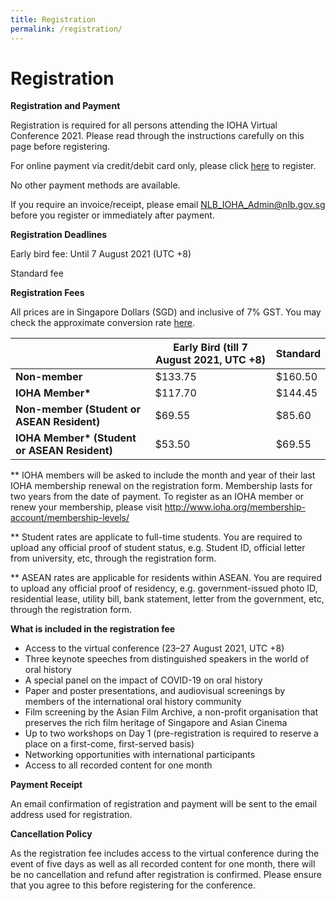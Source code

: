 ```yaml
---
title: Registration
permalink: /registration/
---
```

# Registration

<b>Registration and Payment </b>

Registration is required for all persons attending the IOHA Virtual Conference 2021. Please read through the instructions carefully on this page before registering.

For online payment via credit/debit card only, please click <a href="https://go.gov.sg/ioha2021regonline">here</a> to register.

No other payment methods are available.

If you require an invoice/receipt, please email <a href="mailto:NLB_IOHA_Admin@nlb.gov.sg"> NLB_IOHA_Admin@nlb.gov.sg</a>  before you register or immediately after payment.

<b>Registration Deadlines </b>

Early bird fee: Until 7 August 2021 (UTC +8) 

Standard fee

<b> Registration Fees </b>

All prices are in Singapore Dollars (SGD) and inclusive of 7% GST. You may check the approximate conversion rate [here](https://xe.com/currencyconverter/).

| | <b>Early Bird (till 7 August 2021, UTC +8)</b> | <b>Standard</b> |
| -------- | -------- | -------- |
| <b>Non-member</b> | $133.75 | $160.50 |
|<b>IOHA Member*</b> | $117.70 | $144.45 |
| <b>Non-member (Student or ASEAN Resident)</b> | $69.55 | $85.60 |
|<b> IOHA Member* (Student or ASEAN Resident)</b> | $53.50 | $69.55 |

** IOHA members will be asked to include the month and year of their last IOHA membership renewal on the registration form. Membership lasts for two years from the date of payment. To register as an IOHA member or renew your membership, please visit <a href="http://www.ioha.org/membership-account/membership-levels/">http://www.ioha.org/membership-account/membership-levels/</a>

** Student rates are applicate to full-time students. You are required to upload any official proof of student status, e.g. Student ID, official letter from university, etc, through the registration form.

** ASEAN rates are applicable for residents within ASEAN. You are required to upload any official proof of residency, e.g. government-issued photo ID, residential lease, utility bill, bank statement, letter from the government, etc, through the registration form.

<b>What is included in the registration fee</b>

<ul>
<li>Access to the virtual conference (23–27 August 2021, UTC +8)</li>
<li>Three keynote speeches from distinguished speakers in the world of oral history</li>
<li>A special panel on the impact of COVID-19 on oral history</li>
<li>Paper and poster presentations, and audiovisual screenings by members of the international oral history community</li>
<li>Film screening by the Asian Film Archive, a non-profit organisation that preserves the rich film heritage of Singapore and Asian Cinema</li>
<li>Up to two workshops on Day 1 (pre-registration is required to reserve a place on a first-come, first-served basis)</li>
<li>Networking opportunities with international participants</li>
<li>Access to all recorded content for one month</li></ul>

<b>Payment Receipt</b>

An email confirmation of registration and payment will be sent to the email address used for registration.

<b>Cancellation Policy</b>

As the registration fee includes access to the virtual conference during the event of five days as well as all recorded content for one month, there will be no cancellation and refund after registration is confirmed. Please ensure that you agree to this before registering for the conference.

